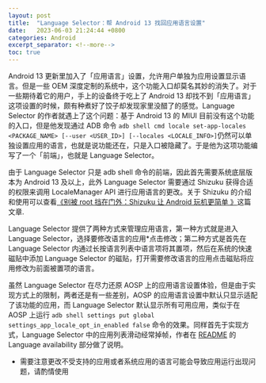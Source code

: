 ```yaml
---
layout: post
title:  "Language Selector：帮 Android 13 找回应用语言设置"
date:   2023-06-03 21:24:44 +0800
categories: Android
excerpt_separator: <!--more-->
toc: true
---
```


Android 13 更新里加入了「应用语言」设置，允许用户单独为应用设置显示语言。但是一些 OEM 深度定制的系统中，这个功能入口却莫名其妙的消失了。对于一些期待着它的用户，手上的设备终于吃上了 Android 13 却找不到「应用语言」这项设置的时候，颇有种煮好了饺子却发现家里没醋了的感觉。Language Selector 的作者就遇上了这个问题：基于 Android 13 的 MIUI 目前没有这个功能的入口，但是他发现通过 ADB 命令 `adb shell cmd locale set-app-locales <PACKAGE_NAME> [--user <USER_ID>] [--locales <LOCALE_INFO>]`仍然可以单独设置应用的语言，也就是说功能还在，只是入口被隐藏了。于是他为这项功能编写了一个「前端」，也就是 Language Selector。
<!--more-->
由于 Language Selector 只是 adb shell 命令的前端，因此首先需要系统底层版本为 Android 13 及以上，此外 Language Selector 需要通过 Shizuku 获得合适的权限来调用 LocaleManager API 进行应用语言的更改。关于 Shizuku 的介绍和使用可以查看[《别被 root 挡在门外：Shizuku 让 Android 玩机更简单 》](https://sspai.com/post/73294)这篇文章.

Language Selector 提供了两种方式来管理应用语言，第一种方式就是进入 Language Selector，选择要修改语言的应用*点击修改；第二种方式是首先在 Language Selector 内通过长按语言列表中语言项将其置项，然后在系统的快速磁贴中添加 Language Selector 的磁贴，打开需要修改语言的应用点击磁贴将应用修改为前面被置项的语言。

虽然 Language Selector 在尽力还原 AOSP 上的应用语言设置体验，但是由于实现方式上的限制，两者还是有一些差别，AOSP 的应用语言设置中默认只显示适配了该功能的应用，而 Language Selector 默认显示所有可用应用，类似于在 AOSP 上运行 `adb shell settings put global settings_app_locale_opt_in_enabled false` 命令的效果。同样首先于实现方式，Language Selector 中的应用列表滑动经常掉帧，作者在 [README](https://github.com/VegaBobo/Language-Selector) 的 Language availability 部分做了说明。 


* 需要注意更改不受支持的应用或者系统应用的语言可能会导致应用运行出现问题，请酌情使用
